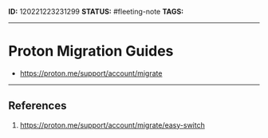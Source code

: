 **ID:** 120221223231299
**STATUS:** #fleeting-note
**TAGS:**

---

# Proton Migration Guides
- https://proton.me/support/account/migrate

---
## References
1. https://proton.me/support/account/migrate/easy-switch